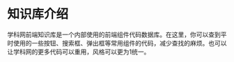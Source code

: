 # 知识库介绍

学科网前端知识库是一个内部使用的前端组件代码数据库。在这里，你可以查到平时使用的一些按钮、搜索框、弹出框等常用组件的代码，减少查找的麻烦。也可以让学科网的更多代码可以重用，风格可以更为1统一。

